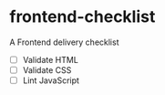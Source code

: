 # frontend-checklist
A Frontend delivery checklist

- [ ] Validate HTML
- [ ] Validate CSS
- [ ] Lint JavaScript
